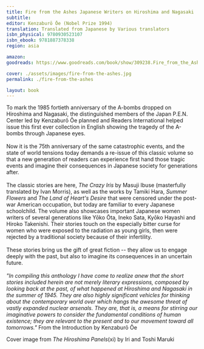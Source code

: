 ```yaml
---
title: Fire from the Ashes Japanese Writers on Hiroshima and Nagasaki
subtitle: 
editor: Kenzaburō Ōe (Nobel Prize 1994)
translation: Translated from Japanese by Various translators
isbn_physical: 9780930523107
isbn_ebook: 9781887378338
region: asia

amazon: 
goodreads: https://www.goodreads.com/book/show/309238.Fire_from_the_Ashes

cover: ./assets/images/fire-from-the-ashes.jpg
permalink: ./fire-from-the-ashes

layout: book
---
```


To mark the 1985 fortieth anniversary of the A-bombs dropped on Hiroshima and Nagasaki, the distinguished members of the Japan P.E.N. Center led by Kenzaburō Ōe planned and Readers International helped issue this first ever collection in English showing the tragedy of the A-bombs through Japanese eyes. 
<br><br>
Now it is the 75th anniversary of the same catastrophic events, and the state of world tensions today demands a re-issue of this classic volume so that a new generation of readers can experience first hand those tragic events and imagine their consequences in Japanese society for generations after. 
<br><br>
The classic stories are here, *The Crazy Iris* by Masuji Ibuse (masterfully translated by Ivan Morris), as well as the works by Tamiki Hara, *Summer Flowers* and *The Land of Heart's Desire* that were censored under the post-war American occupation, but today are familiar to every Japanese schoolchild. The volume also showcases important Japanese women writers of several generations like Yōko Ōta, Ineko Sata, Kyōko Hayashi and Hiroko Takenishi. Their stories touch on the especially bitter curse for women who were exposed to the radiation as young girls, then were rejected by a traditional society because of their infertility.
<br><br>
These stories bring us the gift of great fiction -- they allow us to engage deeply with the past, but also to imagine its consequences in an uncertain future.
<br><br>
*"In compiling this anthology I have come to realize anew that the short stories included herein are not merely literary expressions, composed by looking back at the past, of what happened at Hiroshima and Nagasaki in the summer of 1945. They are also highly significant vehicles for thinking about the contemporary world over which hangs the awesome threat of vastly expanded nuclear arsenals. They are, that is, a means for stirring our imaginative powers to consider the fundamental conditions of human existence; they are relevant to the present and to our movement toward all tomorrows."*  From the Introduction by Kenzaburō Ōe

Cover image from *The Hiroshima Panels*(xi) by Iri and Toshi Maruki
